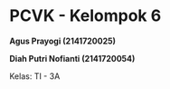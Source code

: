 # PCVK - Kelompok 6

**Agus Prayogi (2141720025)**

**Diah Putri Nofianti (2141720054)**

Kelas: TI - 3A
